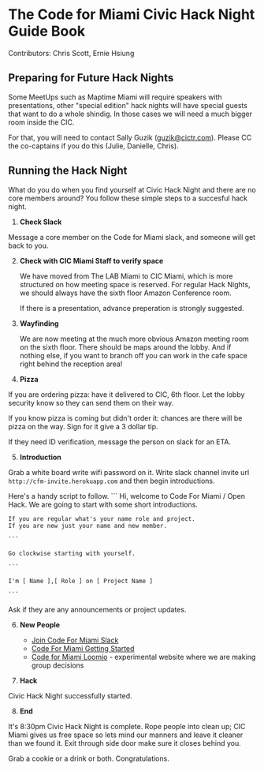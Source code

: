 # The Code for Miami Civic Hack Night Guide Book

Contributors: Chris Scott, Ernie Hsiung

## Preparing for Future Hack Nights

Some MeetUps such as Maptime Miami will require speakers with presentations, 
other "special edition" hack nights will have special guests that want to
do a whole shindig. In those cases we will need a much bigger room inside the
CIC. 

For that, you will need to contact Sally Guzik (guzik@cictr.com). Please 
CC the co-captains if you do this (Julie, Danielle, Chris).


## Running the Hack Night

What do you do when you find yourself at Civic Hack Night and there are no 
core members around? You follow these simple steps to a succesful hack night.

1. **Check Slack**

  Message a core member on the Code for Miami slack, and someone will get back to you. 

2. **Check with CIC Miami Staff to verify space**
   
   We have moved from The LAB Miami to CIC Miami, which is more structured 
   on how meeting space is reserved. For regular Hack Nights, we should 
   always have the sixth floor Amazon Conference room.
   
   If there is a presentation, advance preperation is strongly suggested. 

3. **Wayfinding**
   
   We are now meeting at the much more obvious Amazon meeting room on the
   sixth floor. There should be maps around the lobby. And if nothing else,
   if you want to branch off you can work in the cafe space right behind
   the reception area!
   
4. **Pizza**
  
  If you are ordering pizza: have it delivered to CIC, 6th floor. Let the
  lobby security know so they can send them on their way.
  
  If you know pizza is coming but didn't order it: chances are there will 
  be pizza on the way. Sign for it give a 3 dollar tip.

  If they need ID verification, message the person on slack for an ETA. 
  
5. **Introduction**

  Grab a white board write wifi password on it. 
  Write slack channel invite url `http://cfm-invite.herokuapp.com`
  and then begin introductions.
  
  Here's a handy script to follow.
    ```
    Hi, welcome to Code For Miami / Open Hack. We are going to start with some short introductions.
    
    If you are regular what's your name role and project. 
    If you are new just your name and new member.
    
    ```
    
    Go clockwise starting with yourself.
    
    ```
    
    I'm [ Name ],[ Role ] on [ Project Name ]
    
    ```

  Ask if they are any announcements or project updates.

6. **New People**
      - [Join Code For Miami Slack](cfm-inviter.herokuapp.com)
      - [Code For Miami Getting Started](http://codefor.miami/get-started-with-civic-hacking) 
      - [Code for Miami Loomio](https://www.loomio.org/g/Hnu2T5VP/code-for-miami) - experimental website where we are making group decisions

7. **Hack**
  
  Civic Hack Night successfully started.

8. **End**

  It's 8:30pm Civic Hack Night is complete.
  Rope people into clean up; CIC Miami gives us free space 
  so lets mind our manners and leave it cleaner than we found it.
  Exit through side door make sure it closes behind you.
  
  Grab a cookie or a drink or both. Congratulations.
